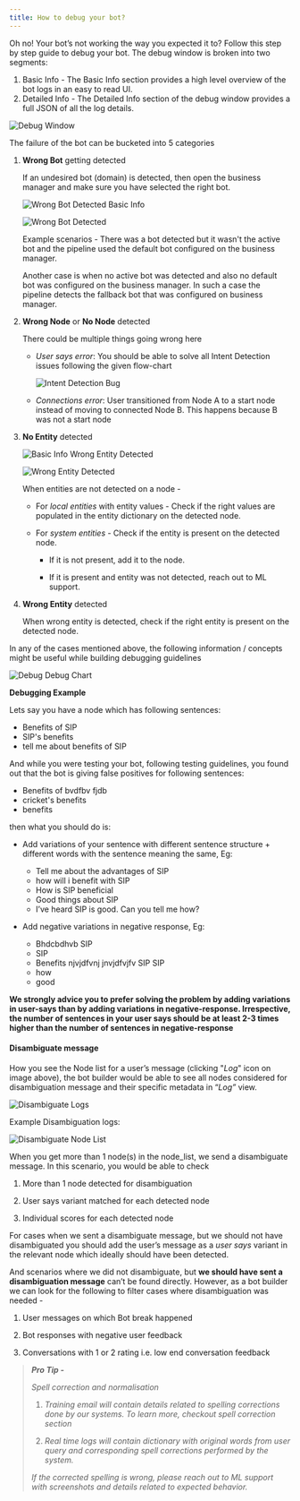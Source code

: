 ```yaml
---
title: How to debug your bot?
---
```


Oh no! Your bot’s not working the way you expected it to? Follow this step by step guide to debug your bot. The debug window is broken into two segments:

1) Basic Info - The Basic Info section provides a high level overview of the bot logs in an easy to read UI.
2) Detailed Info - The Detailed Info section of the debug window provides a full JSON of all the log details.

![Debug Window](assets/debug2.png) 

The failure of the bot can be bucketed into 5 categories

1. **Wrong Bot** getting detected 

	If an undesired bot (domain) is detected, then open the business manager and make sure you have selected the right bot.

	![Wrong Bot Detected Basic Info](assets/debug_wrong_bot_basic_info.png) 

	![Wrong Bot Detected](assets/debug_wrong_bot.png)

	Example scenarios - There was a bot detected but it wasn't the active bot and the pipeline used the default bot configured on the business manager. 
	
	Another case is when no active bot was detected and also no default bot was configured on the business manager. In such a case the pipeline detects the fallback bot that was configured on business manager.

2. **Wrong Node** or **No Node** detected

	There could be multiple things going wrong here

	* _User says error_: You should be able to solve all Intent Detection issues following the given flow-chart 

    	![Intent Detection Bug](assets/debug_intent_detection.png)

	* _Connections error_: User transitioned from Node A to a start node instead of moving to connected Node B. This happens because B was not a start node 
 
3. **No Entity** detected 

	![Basic Info Wrong Entity Detected](assets/debug_entities_basic_info.png)

	![Wrong Entity Detected](assets/debug_no_entity.png)

	When entities are not detected on a node - 

	* For _local entities_ with entity values - Check if the right values are populated in the entity dictionary on the detected node.

	* For _system entities_ - Check if the entity is present on the detected node. 

    	* If it is not present, add it to the node.

    	* If it is present and entity was not detected, reach out to ML support.

4. **Wrong Entity** detected 

	When wrong entity is detected, check if the right entity is present on the detected node.


In any of the cases mentioned above, the following information / concepts might be useful while building debugging guidelines

![Debug Debug Chart](assets/debug_flow_chart.png)




**Debugging Example**

Lets say you have a node which has following sentences:

* Benefits of SIP
* SIP's benefits
* tell me about benefits of SIP

And while you were testing your bot, following testing
 guidelines, you found out that the bot is giving false
  positives for following sentences:

* Benefits of bvdfbv fjdb
* cricket's benefits
* benefits

then what you should do is:

* Add variations of your sentence with different sentence
 structure + different words with the sentence meaning the same, Eg:
    * Tell me about the advantages of SIP
    * how will i benefit with SIP
    * How is SIP beneficial
    * Good things about SIP
    * I’ve heard SIP is good. Can you tell me how?

* Add negative variations in negative response, Eg:
    * Bhdcbdhvb SIP
    * SIP
    * Benefits njvjdfvnj jnvjdfvjfv SIP SIP
    * how
    * good

**We strongly advice you to prefer solving the problem by adding variations
 in user-says than by adding variations in negative-response. Irrespective,
  the number of sentences in your user says should be at least 2-3 times
   higher than the number of sentences in negative-response**

#### **Disambiguate message**

How you see the Node list for a user’s message (clicking "*Log*" icon on image above), the bot builder would be able to see all nodes considered for disambiguation message and their specific metadata in “*Log”* view. 

![Disambiguate Logs](assets/debug_disambiguate_logs.png)

Example Disambiguation logs: 

![Disambiguate Node List](assets/debug_disambiguate_nodelist.png)

When you get more than 1 node(s) in the node_list, we send a disambiguate message. In this scenario, you would be able to check

1. More than 1 node detected for disambiguation

2. User says variant matched for each detected node

3. Individual scores for each detected node

For cases when we sent a disambiguate message, but we should not have disambiguated you should add the user’s message as a *user says* variant in the relevant node which ideally should have been detected. 

And scenarios where we did not disambiguate, but **we should have sent a disambiguation message** can’t be found directly. However, as a bot builder we can look for the following to filter cases where disambiguation was needed -

1. User messages on which Bot break happened

2. Bot responses with negative user feedback 

3. Conversations with 1 or 2 rating i.e. low end conversation feedback


> **_Pro Tip -_**
> 
> *Spell correction and normalisation*
> 
> 1. *Training email will contain details related to spelling corrections done by our systems. To learn more, checkout spell correction section*
> 
> 2. *Real time logs will contain dictionary with original words from user query and corresponding spell corrections performed by the system.*
> 
> *If the corrected spelling is wrong, please reach out to ML support with screenshots and details related to expected behavior.*


